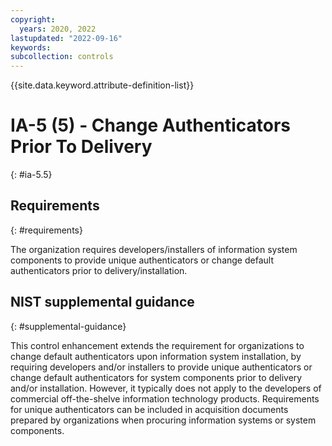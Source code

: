 ```yaml
---
copyright:
  years: 2020, 2022
lastupdated: "2022-09-16"
keywords: 
subcollection: controls
---
```


{{site.data.keyword.attribute-definition-list}}

# IA-5 (5) - Change Authenticators Prior To Delivery
{: #ia-5.5}

## Requirements
{: #requirements}

The organization requires developers/installers of information system components to provide unique authenticators or change default authenticators prior to delivery/installation.

## NIST supplemental guidance
{: #supplemental-guidance}

This control enhancement extends the requirement for organizations to change default authenticators upon information system installation, by requiring developers and/or installers to provide unique authenticators or change default authenticators for system components prior to delivery and/or installation. However, it typically does not apply to the developers of commercial off-the-shelve information technology products. Requirements for unique authenticators can be included in acquisition documents prepared by organizations when procuring information systems or system components.


